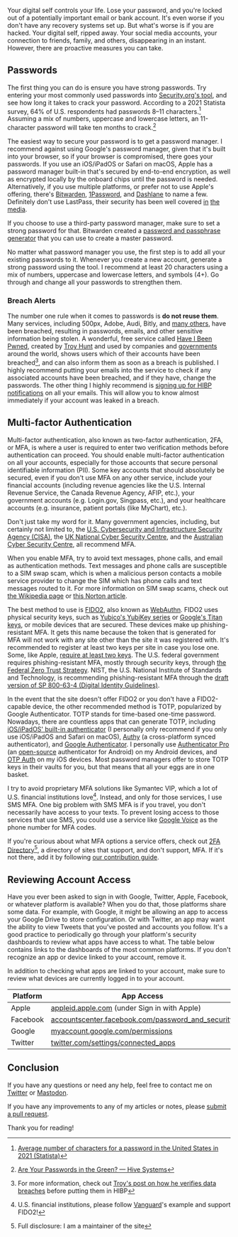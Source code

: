 Your digital self controls your life. Lose your password, and you're locked out of
a potentially important email or bank account. It's even worse if you don't have
any recovery systems set up. But what's worse is if you are hacked. Your digital
self, ripped away. Your social media accounts, your connection to friends, family,
and others, disappearing in an instant. However, there are proactive measures you
can take.

## Passwords

The first thing you can do is ensure you have strong passwords. Try entering your
most commonly used passwords into [Security.org's tool](https://www.security.org/how-secure-is-my-password/),
and see how long it takes to crack your password. According to a 2021 Statista survey,
64% of U.S. respondents had passwords 8–11 characters.[^1] Assuming a mix of numbers,
uppercase and lowercase letters, an 11-character password will take ten months to
crack.[^2]

The easiest way to secure your password is to get a password manager. I recommend
against using Google's password manager, given that it's built into your browser,
so if your browser is compromised, there goes your passwords. If you use an iOS/iPadOS
or Safari on macOS, Apple has a password manager built-in that's secured by end-to-end
encryption, as well as encrypted locally by the onboard chips until the password
is needed. Alternatively, if you use multiple platforms, or prefer not to use Apple's
offering, there's [Bitwarden](https://bitwarden.com/), [1Password](https://1password.com/),
and [Dashlane](https://www.dashlane.com/) to name a few. Definitely don't use LastPass,
their security has been well covered [in](https://www.theverge.com/2023/2/28/23618353/lastpass-security-breach-disclosure-password-vault-encryption-update)
[the](https://www.forbes.com/sites/daveywinder/2023/03/03/why-you-should-stop-using-lastpass-after-new-hack-method-update/)
[media](https://arstechnica.com/information-technology/2023/02/lastpass-hackers-infected-employees-home-computer-and-stole-corporate-vault/).

If you choose to use a third-party password manager, make sure to set a strong password
for that. Bitwarden created a [password and passphrase generator](https://bitwarden.com/password-generator/)
that you can use to create a master password.

No matter what password manager you use, the first step is to add all your existing
passwords to it. Whenever you create a new account, generate a strong password using
the tool. I recommend at least 20 characters using a mix of numbers, uppercase and
lowercase letters, and symbols (4+). Go through and change all your passwords to
strengthen them.

### Breach Alerts

The number one rule when it comes to passwords is **do not reuse them**. Many services,
including 500px, Adobe, Audi, Bitly, and [many others](https://haveibeenpwned.com/PwnedWebsites),
have been breached, resulting in passwords, emails, and other sensitive information
being stolen. A wonderful, free service called [Have I Been Pwned](https://haveibeenpwned.com/),
created by [Troy Hunt](https://www.troyhunt.com/about/) and used by companies and
[governments](https://www.troyhunt.com/tag/government/) around the world, shows
users which of their accounts have been breached[^3], and can also inform them as
soon as a breach is published. I highly recommend putting your emails into the service
to check if any associated accounts have been breached, and if they have, change
the passwords. The other thing I highly recommend is [signing up for HIBP notifications](https://haveibeenpwned.com/NotifyMe)
on all your emails. This will allow you to know almost immediately if your account
was leaked in a breach.

## Multi-factor Authentication

Multi-factor authentication, also known as two-factor authentication, 2FA, or MFA,
is where a user is required to enter two verification methods before authentication
can proceed. You should enable multi-factor authentication on all your accounts,
especially for those accounts that secure personal identifiable information (PII).
Some key accounts that should absolutely be secured, even if you don't use MFA on
any other service, include your financial accounts (including revenue agencies like
the U.S. Internal Revenue Service, the Canada Revenue Agency, AFIP, etc.), your
government accounts (e.g. Login.gov, Singpass, etc.), and your healthcare accounts
(e.g. insurance, patient portals (like MyChart), etc.).

Don't just take my word for it. Many government agencies, including, but certainly
not limited to, the [U.S. Cybersecurity and Infrastructure Security Agency (CISA)](https://www.cisa.gov/MFA),
the [UK National Cyber Security Centre](https://www.ncsc.gov.uk/guidance/setting-2-step-verification-2sv),
and the [Australian Cyber Security Centre](https://www.cyber.gov.au/learn-basics/explore-basics/mfa),
all recommend MFA.

When you enable MFA, try to avoid text messages, phone calls, and email as authentication
methods. Text messages and phone calls are susceptible to a SIM swap scam, which
is when a malicious person contacts a mobile service provider to change the SIM
which has phone calls and text messages routed to it. For more information on SIM
swap scams, check out [the Wikipedia page](https://wikipedia.org/wiki/SIM_swap_scam)
or [this Norton article](https://us.norton.com/blog/mobile/sim-swap-fraud).

The best method to use is [FIDO2](https://fidoalliance.org/fido2/), also known as
[WebAuthn](https://www.yubico.com/authentication-standards/webauthn/). FIDO2 uses
physical security keys, such as [Yubico's YubiKey series](https://www.yubico.com/products/)
or [Google's Titan keys](https://store.google.com/product/titan_security_key), or
mobile devices that are secured. These devices make up phishing-resistant MFA. It
gets this name because the token that is generated for MFA will not work with any
site other than the site it was registered with. It's recommended to register at
least two keys per site in case you lose one. Some, like Apple,
[require at least two keys](https://support.apple.com/en-us/HT213154). The U.S.
federal government requires phishing-resistant MFA, mostly through security keys,
through [the Federal Zero Trust Strategy](https://www.whitehouse.gov/wp-content/uploads/2022/01/M-22-09.pdf#page=4).
NIST, the U.S. National Institute of Standards and Technology, is recommending phishing-resistant
MFA through the [draft version of SP 800-63-4 (Digital Identity Guidelines)](https://doi.org/10.6028/NIST.SP.800-63-4.ipd).

In the event that the site doesn't offer FIDO2 or you don't have a FIDO2-capable
device, the other recommended method is TOTP, popularized by Google Authenticator.
TOTP stands for time-based one-time password. Nowadays, there are countless apps
that can generate TOTP, including [iOS/iPadOS' built-in authenticator](https://9to5mac.com/2022/03/07/use-ios-15-2fa-code-generator-plus-autofill-iphone/)
(I personally only recommend if you only use iOS/iPadOS and Safari on macOS), [Authy](https://authy.com/)
(a cross-platform synced authenticator), and [Google Authenticator](https://support.google.com/accounts/answer/1066447).
I personally use [Authenticator Pro](https://play.google.com/store/apps/details?id=me.jmh.authenticatorpro)
(an [open-source](https://github.com/jamie-mh/AuthenticatorPro) authenticator for
Android) on my Android devices, and [OTP Auth](https://apps.apple.com/app/otp-auth/id659877384)
on my iOS devices. Most password managers offer to store TOTP keys in their vaults
for you, but that means that all your eggs are in one basket.

I try to avoid proprietary MFA solutions like Symantec VIP, which a lot of U.S.
financial institutions love[^4]. Instead, and only for those services, I use SMS
MFA. One big problem with SMS MFA is if you travel, you don't necessarily have access
to your texts. To prevent losing access to those services that use SMS, you could
use a service like [Google Voice](https://voice.google.com) as the phone number
for MFA codes.

If you're curious about what MFA options a service offers, check out [2FA Directory](https://2fa.directory)[^5],
a directory of sites that support, and don't support, MFA. If it's not there, add
it by following [our contribution guide](https://github.com/2factorauth/twofactorauth/blob/master/CONTRIBUTING.md).

## Reviewing Account Access

Have you ever been asked to sign in with Google, Twitter, Apple, Facebook, or whatever
platform is available? When you do that, those platforms share some data. For example,
with Google, it might be allowing an app to access your Google Drive to store configuration.
Or with Twitter, an app may want the ability to view Tweets that you've posted and
accounts you follow. It's a good practice to periodically go through your platform's
security dashboards to review what apps have access to what. The table below contains
links to the dashboards of the most common platforms. If you don't recognize an
app or device linked to your account, remove it.

In addition to checking what apps are linked to your account, make sure to review
what devices are currently logged in to your account.

| Platform | App Access                                                                                                     | Logged-in Devices                                                                                                                            |
|----------|----------------------------------------------------------------------------------------------------------------|----------------------------------------------------------------------------------------------------------------------------------------------|
| Apple    | [appleid.apple.com](https://appleid.apple.com/account/manage/section/security) (under Sign in with Apple)      | [appleid.apple.com/account/manage/section/devices](https://appleid.apple.com/account/manage/section/devices)                                 |
| Facebook | [accountscenter.facebook.com/password_and_security](https://accountscenter.facebook.com/password_and_security) | [accountscenter.facebook.com/password_and_security/login_activity](https://accountscenter.facebook.com/password_and_security/login_activity) |
| Google   | [myaccount.google.com/permissions](https://myaccount.google.com/permissions)                                   | [myaccount.google.com/device-activity](https://myaccount.google.com/device-activity)                                                         |
| Twitter  | [twitter.com/settings/connected_apps](https://twitter.com/settings/connected_apps)                             | [twitter.com/settings/sessions](https://twitter.com/settings/sessions)                                                                       |

## Conclusion

If you have any questions or need any help, feel free to contact me on
[Twitter](https://twitter.com/hkamran80) or [Mastodon](https://vmst.io/@hkamran).

If you have any improvements to any of my articles or notes, please
[submit a pull request](https://github.com/hkamran80/articles#contributions).

Thank you for reading!

[^1]: [Average number of characters for a password in the United States in 2021 (Statista)](https://www.statista.com/statistics/1305713/average-character-length-of-a-password-us/)
[^2]: [Are Your Passwords in the Green? — Hive Systems](https://hivesystems.io/password)
[^3]: For more information, check out [Troy's post on how he verifies data breaches](https://www.troyhunt.com/heres-how-i-verify-data-breaches/) before putting them in HIBP
[^4]: U.S. financial institutions, please follow [Vanguard](https://vanguard.com)'s example and support FIDO2!
[^5]: Full disclosure: I am a maintainer of the site
